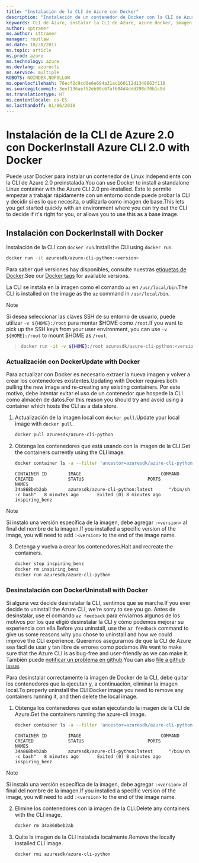 ```yaml
---
title: "Instalación de la CLI de Azure con Docker"
description: "Instalación de un contenedor de Docker con la CLI de Azure 2.0"
keywords: CLI de Azure, instalar la CLI de Azure, azure docker, imagen de azure docker,
author: sptramer
ms.author: sttramer
manager: routlaw
ms.date: 10/30/2017
ms.topic: article
ms.prod: azure
ms.technology: azure
ms.devlang: azurecli
ms.service: multiple
ROBOTS: NOINDEX,NOFOLLOW
ms.openlocfilehash: 76ecf2c9cd0e6e694a31ac160112d1348863f118
ms.sourcegitcommit: 3eef136ae752eb90c67af604d4ddd298d70b1c9d
ms.translationtype: HT
ms.contentlocale: es-ES
ms.lasthandoff: 01/06/2018
---
```

# <a name="install-azure-cli-20-with-docker"></a><span data-ttu-id="4c71b-104">Instalación de la CLI de Azure 2.0 con Docker</span><span class="sxs-lookup"><span data-stu-id="4c71b-104">Install Azure CLI 2.0 with Docker</span></span>

<span data-ttu-id="4c71b-105">Puede usar Docker para instalar un contenedor de Linux independiente con la CLI de Azure 2.0 preinstalada.</span><span class="sxs-lookup"><span data-stu-id="4c71b-105">You can use Docker to install a standalone Linux container with the Azure CLI 2.0 pre-installed.</span></span> <span data-ttu-id="4c71b-106">Esto le permite empezar a trabajar rápidamente con un entorno donde puede probar la CLI y decidir si es lo que necesita, o utilizarla como imagen de base.</span><span class="sxs-lookup"><span data-stu-id="4c71b-106">This lets you get started quickly with an environment where you can try out the CLI to decide if it's right for you, or allows you to use this as a base image.</span></span>

## <a name="install-with-docker"></a><span data-ttu-id="4c71b-107">Instalación con Docker</span><span class="sxs-lookup"><span data-stu-id="4c71b-107">Install with Docker</span></span>

<span data-ttu-id="4c71b-108">Instalación de la CLI con `docker run`.</span><span class="sxs-lookup"><span data-stu-id="4c71b-108">Install the CLI using `docker run`.</span></span>

   ```bash
   docker run -it azuresdk/azure-cli-python:<version>
   ```

<span data-ttu-id="4c71b-109">Para saber qué versiones hay disponibles, consulte nuestras [etiquetas de Docker](https://hub.docker.com/r/azuresdk/azure-cli-python/tags/).</span><span class="sxs-lookup"><span data-stu-id="4c71b-109">See our [Docker tags](https://hub.docker.com/r/azuresdk/azure-cli-python/tags/) for available versions.</span></span>

<span data-ttu-id="4c71b-110">La CLI se instala en la imagen como el comando `az` en `/usr/local/bin`.</span><span class="sxs-lookup"><span data-stu-id="4c71b-110">The CLI is installed on the image as the `az` command in `/usr/local/bin`.</span></span>

> [!NOTE]
> <span data-ttu-id="4c71b-111">Si desea seleccionar las claves SSH de su entorno de usuario, puede utilizar `-v ${HOME}:/root` para montar $HOME como `/root`.</span><span class="sxs-lookup"><span data-stu-id="4c71b-111">If you want to pick up the SSH keys from your user environment, you can use `-v ${HOME}:/root` to mount $HOME as `/root`.</span></span>

> ```bash
> docker run -it -v ${HOME}:/root azuresdk/azure-cli-python:<version>
> ```

### <a name="update-with-docker"></a><span data-ttu-id="4c71b-112">Actualización con Docker</span><span class="sxs-lookup"><span data-stu-id="4c71b-112">Update with Docker</span></span>

<span data-ttu-id="4c71b-113">Para actualizar con Docker es necesario extraer la nueva imagen y volver a crear los contenedores existentes.</span><span class="sxs-lookup"><span data-stu-id="4c71b-113">Updating with Docker requires both pulling the new image and re-creating any existing containers.</span></span> <span data-ttu-id="4c71b-114">Por este motivo, debe intentar evitar el uso de un contenedor que hospede la CLI como almacén de datos.</span><span class="sxs-lookup"><span data-stu-id="4c71b-114">For this reason you should try and avoid using a container which hosts the CLI as a data store.</span></span>

1. <span data-ttu-id="4c71b-115">Actualización de la imagen local con `docker pull`.</span><span class="sxs-lookup"><span data-stu-id="4c71b-115">Update your local image with `docker pull`.</span></span>

   ```bash
   docker pull azuresdk/azure-cli-python
   ```

2. <span data-ttu-id="4c71b-116">Obtenga los contenedores que está usando con la imagen de la CLI.</span><span class="sxs-lookup"><span data-stu-id="4c71b-116">Get the containers currently using the CLI image.</span></span>

   ```bash
   docker container ls -a --filter 'ancestor=azuresdk/azure-cli-python'
   ```

   ```output
   CONTAINER ID        IMAGE                              COMMAND             CREATED             STATUS                        PORTS               NAMES
   34a868beb2ab        azuresdk/azure-cli-python:latest      "/bin/sh -c bash"   8 minutes ago       Exited (0) 8 minutes ago                       inspiring_benz
   ```

  > [!NOTE]
  > <span data-ttu-id="4c71b-117">Si instaló una versión específica de la imagen, debe agregar `:<version>` al final del nombre de la imagen.</span><span class="sxs-lookup"><span data-stu-id="4c71b-117">If you installed a specific version of the image, you will need to add `:<version>` to the end of the image name.</span></span>

3. <span data-ttu-id="4c71b-118">Detenga y vuelva a crear los contenedores.</span><span class="sxs-lookup"><span data-stu-id="4c71b-118">Halt and recreate the containers.</span></span>

   ```bash
   docker stop inspiring_benz
   docker rm inspiring_benz
   docker run azuresdk/azure-cli-python
   ```

### <a name="uninstall-with-docker"></a><span data-ttu-id="4c71b-119">Desinstalación con Docker</span><span class="sxs-lookup"><span data-stu-id="4c71b-119">Uninstall with Docker</span></span>

<span data-ttu-id="4c71b-120">Si alguna vez decide desinstalar la CLI, sentimos que se marche.</span><span class="sxs-lookup"><span data-stu-id="4c71b-120">If you ever decide to uninstall the Azure CLI, we're sorry to see you go.</span></span> <span data-ttu-id="4c71b-121">Antes de desinstalar, use el comando `az feedback` para enviarnos algunos de los motivos por los que eligió desinstalar la CLI y cómo podemos mejorar su experiencia con ella.</span><span class="sxs-lookup"><span data-stu-id="4c71b-121">Before you uninstall, use the `az feedback` command to give us some reasons why you chose to uninstall and how we could improve the CLI experience.</span></span> <span data-ttu-id="4c71b-122">Queremos asegurarnos de que la CLI de Azure sea fácil de usar y tan libre de errores como podamos.</span><span class="sxs-lookup"><span data-stu-id="4c71b-122">We want to make sure that the Azure CLI is as bug-free and user-friendly as we can make it.</span></span> <span data-ttu-id="4c71b-123">También puede [notificar un problema en github](https://github.com/Azure/azure-cli/issues).</span><span class="sxs-lookup"><span data-stu-id="4c71b-123">You can also [file a github issue](https://github.com/Azure/azure-cli/issues).</span></span>

<span data-ttu-id="4c71b-124">Para desinstalar correctamente la imagen de Docker de la CLI, debe quitar los contenedores que la ejecutan y, a continuación, eliminar la imagen local.</span><span class="sxs-lookup"><span data-stu-id="4c71b-124">To properly uninstall the CLI Docker image you need to remove any containers running it, and then delete the local image.</span></span>

1. <span data-ttu-id="4c71b-125">Obtenga los contenedores que están ejecutando la imagen de la CLI de Azure.</span><span class="sxs-lookup"><span data-stu-id="4c71b-125">Get the containers running the azure-cli image.</span></span>

   ```bash
   docker container ls -a --filter 'ancestor=azuresdk/azure-cli-python'
   ```

   ```output
   CONTAINER ID        IMAGE                              COMMAND             CREATED             STATUS                        PORTS               NAMES
   34a868beb2ab        azuresdk/azure-cli-python:latest      "/bin/sh -c bash"   8 minutes ago       Exited (0) 8 minutes ago                       inspiring_benz
   ```
  > [!NOTE]
  > <span data-ttu-id="4c71b-126">Si instaló una versión específica de la imagen, debe agregar `:<version>` al final del nombre de la imagen.</span><span class="sxs-lookup"><span data-stu-id="4c71b-126">If you installed a specific version of the image, you will need to add `:<version>` to the end of the image name.</span></span>

2. <span data-ttu-id="4c71b-127">Elimine los contenedores con la imagen de la CLI.</span><span class="sxs-lookup"><span data-stu-id="4c71b-127">Delete any containers with the CLI image.</span></span>

   ```bash
   docker rm 34a868beb2ab
   ```

3. <span data-ttu-id="4c71b-128">Quite la imagen de la CLI instalada localmente.</span><span class="sxs-lookup"><span data-stu-id="4c71b-128">Remove the locally installed CLI image.</span></span>

   ```bash
   docker rmi azuresdk/azure-cli-python
   ```

